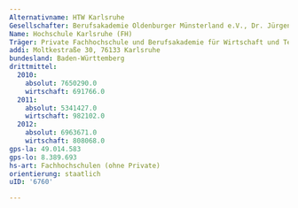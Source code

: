 ```yaml
---
Alternativname: HTW Karlsruhe
Gesellschafter: Berufsakademie Oldenburger Münsterland e.V., Dr. Jürgen-Ulderup-Stiftung und Bundestechnologiezentrum für Elektro- und Informationstechnik e.V. (bfe) in Oldenburg
Name: Hochschule Karlsruhe (FH)
Träger: Private Fachhochschule und Berufsakademie für Wirtschaft und Technik gGmbH
addi: Moltkestraße 30, 76133 Karlsruhe
bundesland: Baden-Württemberg
drittmittel:
  2010:
    absolut: 7650290.0
    wirtschaft: 691766.0
  2011:
    absolut: 5341427.0
    wirtschaft: 982102.0
  2012:
    absolut: 6963671.0
    wirtschaft: 808068.0
gps-la: 49.014.583
gps-lo: 8.389.693
hs-art: Fachhochschulen (ohne Private)
orientierung: staatlich
uID: '6760'

---
```


